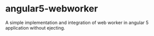 # angular5-webworker
A simple implementation and integration of web worker in angular 5 application without ejecting.
